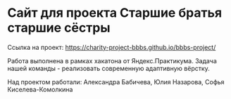 # Сайт для проекта Старшие братья старшие сёстры

 Ссылка на проект: https://charity-project-bbbs.github.io/bbbs-project/
 
 Работа выполнена в рамках хакатона от Яндекс.Практикума. Задача нашей команды - реализовать современную адаптивную вёрстку.
 
 Над проектом работали: Александра Бабичева, Юлия Назарова, Софья Киселева-Комолкина
